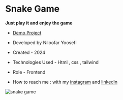# Snake Game
**Just play it and enjoy the game**

- [Demo Project](https://niloufar-yousefi.github.io/Snake-Game/)

- Developed by Niloofar Yoosefi

- Created - 2024

- Technologies Used - Html , css , tailwind 

- Role - Frontend

- How to reach me : with my [instagram](https://github.com/niloufar-yousefi) and [linkedin](https://www.linkedin.com/in/niloofar-yoosefikhorram-242742143/)

![snake game](https://github.com/niloufar-yousefi/Snake-Game/assets/156951582/8e6d32ad-5b4c-4b0c-b95e-0f51c9b12ac3)









